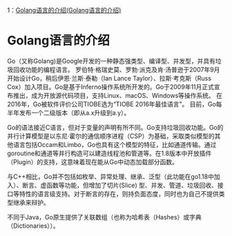 1：<a href="1">Golang语言的介绍(Golang语言的介绍)</a># <a name="1">Golang语言的介绍</a>Go（又称Golang)是Google开发的一种静态强类型、编译型、并发型，并具有垃圾回收功能的编程语言。罗伯特·格瑞史莫、罗勃·派克及肯·汤普逊于2007年9月开始设计Go，稍后伊恩·兰斯·泰勒（Ian Lance Taylor）、拉斯·考克斯（RussCox）加入项目。Go是基于Inferno操作系统所开发的。Go于2009年11月正式宣布推出，成为开放源代码项目，支持Linux、macOS、Windows等操作系统。在2016年，Go被软件评价公司TIOBE选为“TIOBE 2016年最佳语言”。 目前，Go每半年发布一个二级版本（即从a.x升级到a.y）。Go的语法接近C语言，但对于变量的声明有所不同。Go支持垃圾回收功能。Go的并行计算模型是以东尼·霍尔的通信顺序进程（CSP）为基础，采取类似模型的其他语言包括Occam和Limbo，Go也具有这个模型的特征，比如通道传输。通过goroutine和通道等并行构造可以建造线程池和管道等。在1.8版本中开放插件（Plugin）的支持，这意味着现在能从Go中动态加载部分函数。与C++相比，Go并不包括如枚举、异常处理、继承、泛型（此功能在go1.18中加入）、断言、虚函数等功能，但增加了切片(Slice)型、并发、管道、垃圾回收、接口等特性的语言级支持。对于断言的存在，则持负面态度，同时也为自己不提供类型继承来辩护。不同于Java，Go原生提供了关联数组（也称为哈希表（Hashes）或字典（Dictionaries））。